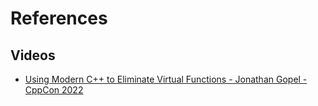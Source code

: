# References

## Videos

- [Using Modern C++ to Eliminate Virtual Functions - Jonathan Gopel - CppCon 2022](https://www.youtube.com/watch?v=gTNJXVmuRRA)
